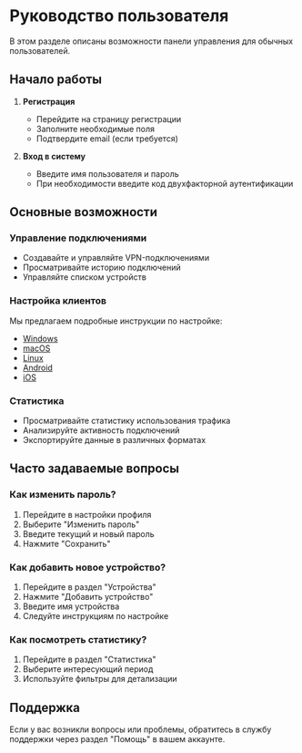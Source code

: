 # Руководство пользователя

В этом разделе описаны возможности панели управления для обычных пользователей.

## Начало работы

1. **Регистрация**
   - Перейдите на страницу регистрации
   - Заполните необходимые поля
   - Подтвердите email (если требуется)

2. **Вход в систему**
   - Введите имя пользователя и пароль
   - При необходимости введите код двухфакторной аутентификации

## Основные возможности

### Управление подключениями
- Создавайте и управляйте VPN-подключениями
- Просматривайте историю подключений
- Управляйте списком устройств

### Настройка клиентов
Мы предлагаем подробные инструкции по настройке:
- [Windows](./clients/windows.md)
- [macOS](./clients/macos.md)
- [Linux](./clients/linux.md)
- [Android](./clients/android.md)
- [iOS](./clients/ios.md)

### Статистика
- Просматривайте статистику использования трафика
- Анализируйте активность подключений
- Экспортируйте данные в различных форматах

## Часто задаваемые вопросы

### Как изменить пароль?
1. Перейдите в настройки профиля
2. Выберите "Изменить пароль"
3. Введите текущий и новый пароль
4. Нажмите "Сохранить"

### Как добавить новое устройство?
1. Перейдите в раздел "Устройства"
2. Нажмите "Добавить устройство"
3. Введите имя устройства
4. Следуйте инструкциям по настройке

### Как посмотреть статистику?
1. Перейдите в раздел "Статистика"
2. Выберите интересующий период
3. Используйте фильтры для детализации

## Поддержка
Если у вас возникли вопросы или проблемы, обратитесь в службу поддержки через раздел "Помощь" в вашем аккаунте.
